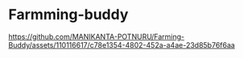 # Farmming-buddy

https://github.com/MANIKANTA-POTNURU/Farming-Buddy/assets/110116617/c78e1354-4802-452a-a4ae-23d85b76f6aa
